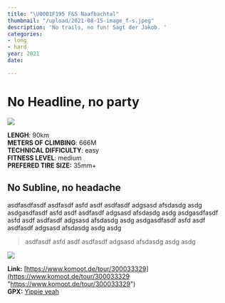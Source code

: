 ```yaml
---
title: "\U0001F195 F&S Naafbachtal"
thumbnail: "/upload/2021-08-15-image_f-s.jpeg"
description: 'No trails, no fun! Sagt der Jakob. '
categories:
- long
- hard
year: 2021
date: 

---
```

# No Headline, no party

![](/upload/2021-08-15-image_f-s.jpeg)

**LENGH**: 90km  
**METERS OF CLIMBING**: 666M  
**TECHNICAL DIFFICULTY**: easy  
**FITNESS LEVEL**: medium  
**PREFERED TIRE SIZE:** 35mm+

## No Subline, no headache

asdfasdfasdf asdfasdf asfd asdf asdfasdf adgsasd afsdasdg asdg asdgasdfasdf asfd asdf asdfasdf adgsasd afsdasdg asdg asdgasdfasdf asfd asdf asdfasdf adgsasd afsdasdg asdg asdgasdfasdf asfd asdf asdfasdf adgsasd afsdasdg asdg asdg

> asdfasdf asfd asdf asdfasdf adgsasd afsdasdg asdg asdg

![](/upload/f-s-naafbachtal.jpeg)

**Link:** [https://www.komoot.de/tour/300033329](https://www.komoot.de/tour/300033329 "https://www.komoot.de/tour/300033329")  
**GPX:** [Yippie yeah](https://www.komoot.de/tour/300033329 "https://www.komoot.de/tour/300033329")